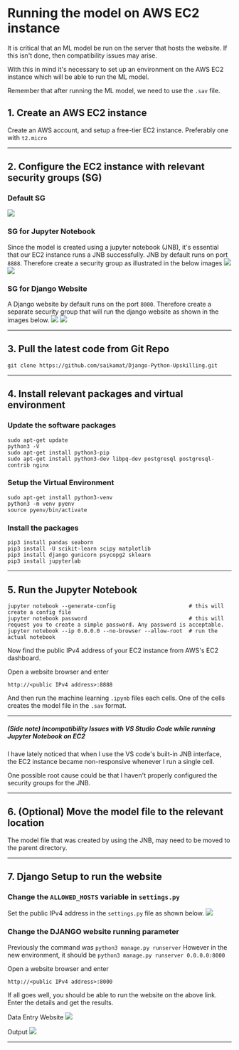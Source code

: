 # Running the model on AWS EC2 instance
It is critical that an ML model be run on the server that hosts the website. If this isn't done, then compatibility issues may arise.

With this in mind it's necessary to set up an environment on the AWS EC2 instance which will be able to run the ML model.

Remember that after running the ML model, we need to use the `.sav` file.

## 1. Create an AWS EC2 instance
Create an AWS account, and setup a free-tier EC2 instance. Preferably one with `t2.micro`

---
## 2. Configure the EC2 instance with relevant security groups (SG)
### Default SG
![](../images/05-SG-regular-inbound.JPG)

### SG for Jupyter Notebook
Since the model is created using a jupyter notebook (JNB), it's essential that our EC2 instance runs a JNB successfully. JNB by default runs on port `8888`. Therefore create a security group as illustrated in the below images
![](../images/01-SG-JNB.JPG)
![](../images/02-SG-JNB-outbound.JPG)

### SG for Django Website
A Django website by default runs on the port `8000`. Therefore create a separate security group that will run the django website as shown in the images below.
![](../images/03-SG-Django-inbound.JPG)
![](../images/03-SG-Django-outbound.JPG)

---
## 3. Pull the latest code from Git Repo
```
git clone https://github.com/saikamat/Django-Python-Upskilling.git
```

---
## 4. Install relevant packages and virtual environment
### Update the software packages
```
sudo apt-get update
python3 -V
sudo apt-get install python3-pip
sudo apt-get install python3-dev libpq-dev postgresql postgresql-contrib nginx
```

### Setup the Virtual Environment
```
sudo apt-get install python3-venv
python3 -m venv pyenv
source pyenv/bin/activate
```
### Install the packages
```
pip3 install pandas seaborn
pip3 install -U scikit-learn scipy matplotlib
pip3 install django gunicorn psycopg2 sklearn
pip3 install jupyterlab
```


---
## 5. Run the Jupyter Notebook
``` 
jupyter notebook --generate-config                       # this will create a config file
jupyter notebook password                                # this will request you to create a simple password. Any password is acceptable.
jupyter notebook --ip 0.0.0.0 --no-browser --allow-root  # run the actual notebook
```
Now find the public IPv4 address of your EC2 instance from AWS's EC2 dashboard.

Open a website browser and enter 
```
http://<public IPv4 address>:8888
```
And then run the machine learning `.ipynb` files each cells. One of the cells creates the model file in the `.sav` format.

---
##### (Side note) Incompatibility Issues with VS Studio Code while running Jupyter Notebook on EC2
I have lately noticed that when I use the VS code's built-in JNB interface, the EC2 instance became non-responsive whenever I run a single cell.

One possible root cause could be that I haven't properly configured the security groups for the JNB.

---
## 6. (Optional) Move the model file to the relevant location
The model file that was created by using the JNB, may need to be moved to the parent directory.

---
## 7. Django Setup to run the website
### Change the `ALLOWED_HOSTS` variable in `settings.py`
Set the public IPv4 address in the `settings.py` file as shown below.
![](../images/06-allowed_hosts.JPG)


### Change the DJANGO website running parameter
Previously the command was `python3 manage.py runserver`
However in the new environment, it should be `python3 manage.py runserver 0.0.0.0:8000`

Open a website browser and enter 
```
http://<public IPv4 address>:8000
```

If all goes well, you should be able to run the website on the above link. Enter the details and get the results.

Data Entry Website
![](../images/07-ML-website-live.JPG)

Output
![](../images/08-output.JPG)

---

